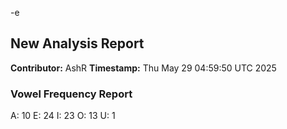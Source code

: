 -e 
## New Analysis Report
**Contributor:** AshR
**Timestamp:** Thu May 29 04:59:50 UTC 2025

### Vowel Frequency Report

A: 10
E: 24
I: 23
O: 13
U: 1
